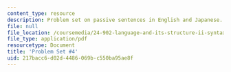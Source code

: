 ```yaml
---
content_type: resource
description: Problem set on passive sentences in English and Japanese.
file: null
file_location: /coursemedia/24-902-language-and-its-structure-ii-syntax-fall-2003/217bacc6d02d4486069bc550ba95ae8f_ps_4_2003.pdf
file_type: application/pdf
resourcetype: Document
title: 'Problem Set #4'
uid: 217bacc6-d02d-4486-069b-c550ba95ae8f
---
```

